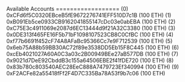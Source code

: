 Available Accounts
	==================
	(0) 0xCFd6f5C0320EBceB5fE9672276741EFF510D7c1B (100 ETH)
	(1) 0xB091Eb5ce0933CB9162041855147cDc03e0abEBA (100 ETH)
	(2) 0xC75E3c4911069e2087d6EC13444d9f21A32C3380 (100 ETH)
	(3) 0x0DE313f465FE16F5b71bF1098107523CB8C0CfBC (100 ETH)
	(4) 0xf77b6691f452cF74A8AFaBc95366Cc7e9F712539 (100 ETH)
	(5) 0x6eb75A88b59BB30AC72f89e3538DD5Eb15F8C445 (100 ETH)
	(6) 0xcEb4021027A60A0C3a03c2B00949BEe27aB577DB (100 ETH)
	(7) 0x9021d7DeE92CbddB3c155a64506EBE2f41fDE720 (100 ETH)
	(8) 0x83b780c803540AEC28EeC888A7479723Ef340994 (100 ETH)
	(9) 0xF2ACFe82a55418fFf2F4D7C335Ba78A53f9b7c06 (100 ETH)
